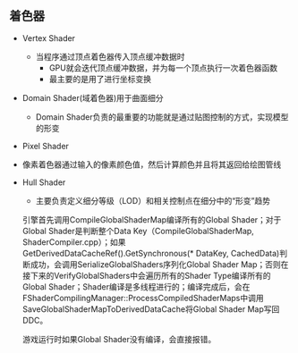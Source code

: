 ## 着色器

- Vertex Shader
  - 当程序通过顶点着色器传入顶点缓冲数据时
    - GPU就会迭代顶点缓冲数据，并为每一个顶点执行一次着色器函数
    - 最主要的是用了进行坐标变换

- Domain Shader(域着色器)用于曲面细分
  - Domain Shader负责的最重要的功能就是通过贴图控制的方式，实现模型的形变

-  Pixel Shader
  - 像素着色器通过输入的像素颜色值，然后计算颜色并且将其返回给绘图管线

- Hull Shader
  - 主要负责定义细分等级（LOD）和相关控制点在细分中的“形变”趋势




  引擎首先调用CompileGlobalShaderMap编译所有的Global Shader；对于Global Shader是判断整个Data Key（CompileGlobalShaderMap, ShaderCompiler.cpp）；如果GetDerivedDataCacheRef().GetSynchronous(* DataKey, CachedData)判断成功，会调用SerializeGlobalShaders序列化Global Shader Map；否则在接下来的VerifyGlobalShaders中会遍历所有的Shader Type编译所有的Global Shader；Shader编译是多线程进行的；编译完成后，会在FShaderCompilingManager::ProcessCompiledShaderMaps中调用SaveGlobalShaderMapToDerivedDataCache将Global Shader Map写回DDC。


  游戏运行时如果Global Shader没有编译，会直接报错。
